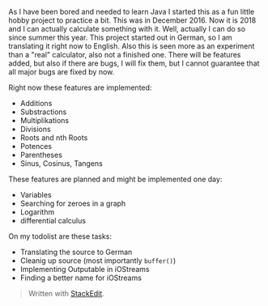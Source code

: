 
As I have been bored and needed to learn Java I started this as a fun little hobby project to practice a bit. This was in December 2016. Now it is 2018 and I can actually calculate something with it. Well, actually I can do so since summer this year. This project started out in German, so I am translating it right now to English. Also this is seen more as an experiment than a "real" calculator, also not a finished one. There will be features added, but also if there are bugs, I will fix them, but I cannot guarantee that all major bugs are fixed by now.


Right now these features are implemented: 

 - Additions
 - Substractions
 - Multiplikations
 - Divisions
 - Roots and nth Roots
 - Potences
 - Parentheses
 - Sinus, Cosinus, Tangens

These features are planned and might be implemented one day:

 - Variables
 - Searching for zeroes in a graph
 - Logarithm
 - differential calculus

On my todolist are these tasks:

 - Translating the source to German
 - Cleanig up source (most importantly `buffer()`)
 - Implementing Outputable in iOStreams
 - Finding a better name for iOStreams

> Written with [StackEdit](https://stackedit.io/).
